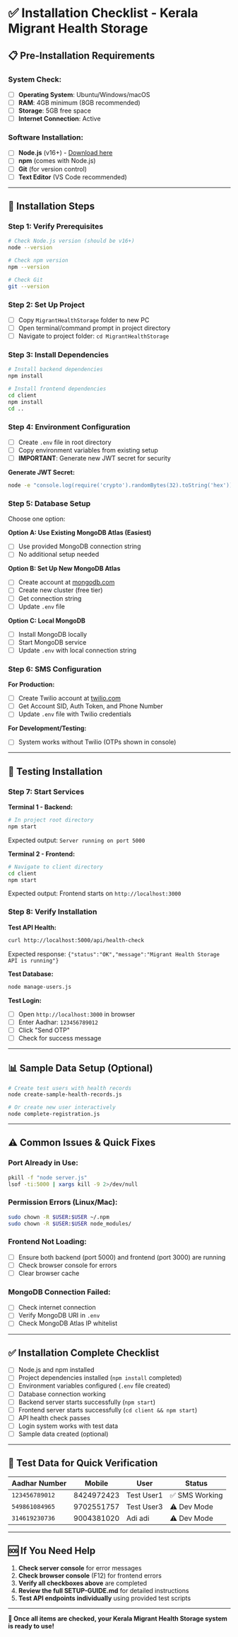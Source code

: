 # ✅ Installation Checklist - Kerala Migrant Health Storage

## 📋 **Pre-Installation Requirements**

### **System Check:**
- [ ] **Operating System**: Ubuntu/Windows/macOS
- [ ] **RAM**: 4GB minimum (8GB recommended)
- [ ] **Storage**: 5GB free space
- [ ] **Internet Connection**: Active

### **Software Installation:**
- [ ] **Node.js** (v16+) - [Download here](https://nodejs.org/)
- [ ] **npm** (comes with Node.js)
- [ ] **Git** (for version control)
- [ ] **Text Editor** (VS Code recommended)

---

## 🚀 **Installation Steps**

### **Step 1: Verify Prerequisites**
```bash
# Check Node.js version (should be v16+)
node --version

# Check npm version  
npm --version

# Check Git
git --version
```

### **Step 2: Set Up Project**
- [ ] Copy `MigrantHealthStorage` folder to new PC
- [ ] Open terminal/command prompt in project directory
- [ ] Navigate to project folder: `cd MigrantHealthStorage`

### **Step 3: Install Dependencies**
```bash
# Install backend dependencies
npm install

# Install frontend dependencies  
cd client
npm install
cd ..
```

### **Step 4: Environment Configuration**
- [ ] Create `.env` file in root directory
- [ ] Copy environment variables from existing setup
- [ ] **IMPORTANT**: Generate new JWT secret for security

**Generate JWT Secret:**
```bash
node -e "console.log(require('crypto').randomBytes(32).toString('hex'))"
```

### **Step 5: Database Setup**
Choose one option:

**Option A: Use Existing MongoDB Atlas (Easiest)**
- [ ] Use provided MongoDB connection string
- [ ] No additional setup needed

**Option B: Set Up New MongoDB Atlas**
- [ ] Create account at [mongodb.com](https://mongodb.com)
- [ ] Create new cluster (free tier)
- [ ] Get connection string
- [ ] Update `.env` file

**Option C: Local MongoDB**
- [ ] Install MongoDB locally
- [ ] Start MongoDB service
- [ ] Update `.env` with local connection string

### **Step 6: SMS Configuration**
**For Production:**
- [ ] Create Twilio account at [twilio.com](https://twilio.com)
- [ ] Get Account SID, Auth Token, and Phone Number
- [ ] Update `.env` file with Twilio credentials

**For Development/Testing:**
- [ ] System works without Twilio (OTPs shown in console)

---

## 🧪 **Testing Installation**

### **Step 7: Start Services**

**Terminal 1 - Backend:**
```bash
# In project root directory
npm start
```
Expected output: `Server running on port 5000`

**Terminal 2 - Frontend:**
```bash
# Navigate to client directory
cd client
npm start
```
Expected output: Frontend starts on `http://localhost:3000`

### **Step 8: Verify Installation**

**Test API Health:**
```bash
curl http://localhost:5000/api/health-check
```
Expected response: `{"status":"OK","message":"Migrant Health Storage API is running"}`

**Test Database:**
```bash
node manage-users.js
```

**Test Login:**
- [ ] Open `http://localhost:3000` in browser
- [ ] Enter Aadhar: `123456789012`
- [ ] Click "Send OTP"
- [ ] Check for success message

---

## 📊 **Sample Data Setup** (Optional)

```bash
# Create test users with health records
node create-sample-health-records.js

# Or create new user interactively
node complete-registration.js
```

---

## ⚠️ **Common Issues & Quick Fixes**

### **Port Already in Use:**
```bash
pkill -f "node server.js"
lsof -ti:5000 | xargs kill -9 2>/dev/null
```

### **Permission Errors (Linux/Mac):**
```bash
sudo chown -R $USER:$USER ~/.npm
sudo chown -R $USER:$USER node_modules/
```

### **Frontend Not Loading:**
- [ ] Ensure both backend (port 5000) and frontend (port 3000) are running
- [ ] Check browser console for errors
- [ ] Clear browser cache

### **MongoDB Connection Failed:**
- [ ] Check internet connection
- [ ] Verify MongoDB URI in `.env`
- [ ] Check MongoDB Atlas IP whitelist

---

## ✅ **Installation Complete Checklist**

- [ ] Node.js and npm installed
- [ ] Project dependencies installed (`npm install` completed)
- [ ] Environment variables configured (`.env` file created)
- [ ] Database connection working
- [ ] Backend server starts successfully (`npm start`)
- [ ] Frontend server starts successfully (`cd client && npm start`)
- [ ] API health check passes
- [ ] Login system works with test data
- [ ] Sample data created (optional)

---

## 🎯 **Test Data for Quick Verification**

| Aadhar Number | Mobile | User | Status |
|--------------|---------|------|--------|
| `123456789012` | 8424972423 | Test User1 | ✅ SMS Working |
| `549861084965` | 9702551757 | Test User3 | ⚠️ Dev Mode |
| `314619230736` | 9004381020 | Adi adi | ⚠️ Dev Mode |

---

## 🆘 **If You Need Help**

1. **Check server console** for error messages
2. **Check browser console** (F12) for frontend errors  
3. **Verify all checkboxes above** are completed
4. **Review the full SETUP-GUIDE.md** for detailed instructions
5. **Test API endpoints individually** using provided test scripts

---

**🎉 Once all items are checked, your Kerala Migrant Health Storage system is ready to use!**